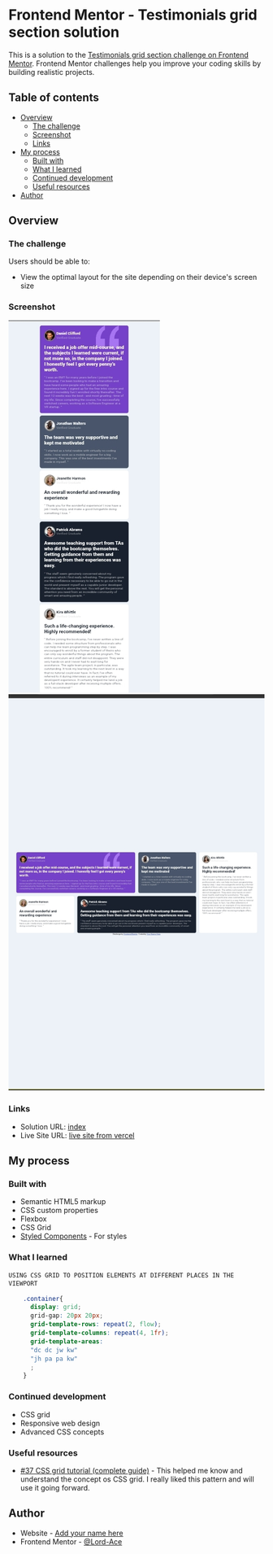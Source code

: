 # Frontend Mentor - Testimonials grid section solution

This is a solution to the [Testimonials grid section challenge on Frontend Mentor](https://www.frontendmentor.io/challenges/testimonials-grid-section-Nnw6J7Un7). Frontend Mentor challenges help you improve your coding skills by building realistic projects. 

## Table of contents

- [Overview](#overview)
  - [The challenge](#the-challenge)
  - [Screenshot](#screenshot)
  - [Links](#links)
- [My process](#my-process)
  - [Built with](#built-with)
  - [What I learned](#what-i-learned)
  - [Continued development](#continued-development)
  - [Useful resources](#useful-resources)
- [Author](#author)


## Overview

### The challenge

Users should be able to:

- View the optimal layout for the site depending on their device's screen size

### Screenshot

![mobile view](./images/Mobileview.jpg)
![desktop view](./images/Desktopview.jpg)


### Links

- Solution URL: [index](./index.html)
- Live Site URL: [live site from vercel](https://testimonials-grid-section-two-brown.vercel.app/)

## My process

### Built with

- Semantic HTML5 markup
- CSS custom properties
- Flexbox
- CSS Grid
- [Styled Components](https://styled-components.com/) - For styles


### What I learned
    USING CSS GRID TO POSITION ELEMENTS AT DIFFERENT PLACES IN THE VIEWPORT
```CSS
    .container{
      display: grid;
      grid-gap: 20px 20px;
      grid-template-rows: repeat(2, flow);
      grid-template-columns: repeat(4, 1fr);
      grid-template-areas: 
      "dc dc jw kw"
      "jh pa pa kw"
      ;
    }
```

### Continued development

- CSS grid
- Responsive web design
- Advanced CSS concepts 

### Useful resources

- [#37 CSS grid tutorial (complete guide)](https://youtu.be/RhUuMl3R1PE?si=AflGOlBMtrPFtimV) - This helped me know and understand the concept os CSS grid. I really liked this pattern and will use it going forward.


## Author

- Website - [Add your name here](https://www.your-site.com)
- Frontend Mentor - [@Lord-Ace](https://www.frontendmentor.io/profile/Lord-Ace)

